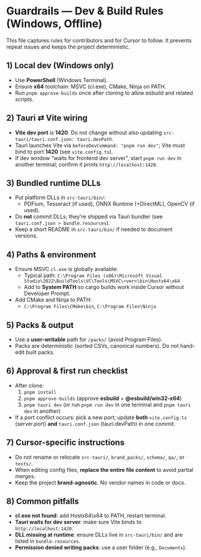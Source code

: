 # Guardrails — Dev & Build Rules (Windows, Offline)

This file captures rules for contributors and for Cursor to follow. It prevents repeat issues and keeps the project deterministic.

## 1) Local dev (Windows only)
- Use **PowerShell** (Windows Terminal).  
- Ensure **x64** toolchain: MSVC (cl.exe), CMake, Ninja on PATH.
- Run `pnpm approve-builds` once after cloning to allow esbuild and related scripts.

## 2) Tauri ⇄ Vite wiring
- **Vite dev port** is **1420**. Do not change without also updating `src-tauri/tauri.conf.json: tauri.devPath`.
- Tauri launches Vite via `beforeDevCommand: "pnpm run dev"`; Vite must bind to port **1420** (see `vite.config.ts`).
- If dev window "waits for frontend dev server", start `pnpm run dev` in another terminal; confirm it prints `http://localhost:1420`.

## 3) Bundled runtime DLLs
- Put platform DLLs in `src-tauri/bin/`:
  - PDFium, Tesseract (if used), ONNX Runtime (+DirectML), OpenCV (if used).
- Do **not** commit DLLs; they're shipped via Tauri bundler (see `tauri.conf.json > bundle.resources`).
- Keep a short README in `src-tauri/bin/` if needed to document versions.

## 4) Paths & environment
- Ensure MSVC `cl.exe` is globally available:
  - Typical path: `C:\Program Files (x86)\Microsoft Visual Studio\2022\BuildTools\VC\Tools\MSVC\<ver>\bin\Hostx64\x64`
  - Add to **System PATH** so cargo builds work inside Cursor without Developer Prompt.
- Add CMake and Ninja to PATH:
  - `C:\Program Files\CMake\bin`, `C:\Program Files\Ninja`

## 5) Packs & output
- Use a **user-writable** path for `/packs/` (avoid Program Files).
- Packs are deterministic (sorted CSVs, canonical numbers). Do not hand-edit built packs.

## 6) Approval & first run checklist
- After clone:
  1. `pnpm install`
  2. `pnpm approve-builds` (approve **esbuild** + **@esbuild/win32-x64**)
  3. `pnpm tauri dev` (or run `pnpm run dev` in one terminal and `pnpm tauri dev` in another)
- If a port conflict occurs: pick a new port; update **both** `vite.config.ts` (server.port) **and** `tauri.conf.json` (tauri.devPath) in one commit.

## 7) Cursor-specific instructions
- Do not rename or relocate `src-tauri/`, `brand_packs/`, `schema/`, `qa/`, or `tests/`.
- When editing config files, **replace the entire file content** to avoid partial merges.
- Keep the project **brand-agnostic**. No vendor names in code or docs.

## 8) Common pitfalls
- **cl.exe not found**: add Hostx64\x64 to PATH, restart terminal.
- **Tauri waits for dev server**: make sure Vite binds to `http://localhost:1420`.
- **DLL missing at runtime**: ensure DLLs live in `src-tauri/bin/` and are listed in `bundle.resources`.
- **Permission denied writing packs**: use a user folder (e.g., `Documents`).
